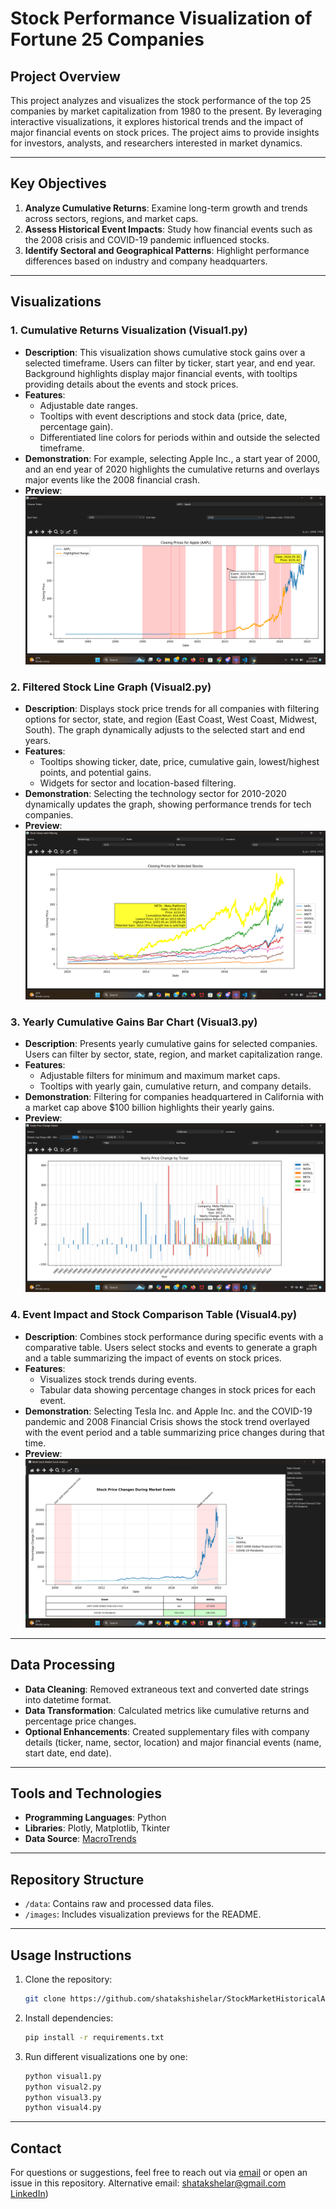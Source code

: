 # Stock Performance Visualization of Fortune 25 Companies

## Project Overview
This project analyzes and visualizes the stock performance of the top 25 companies by market capitalization from 1980 to the present. By leveraging interactive visualizations, it explores historical trends and the impact of major financial events on stock prices. The project aims to provide insights for investors, analysts, and researchers interested in market dynamics.

---

## Key Objectives
1. **Analyze Cumulative Returns**: Examine long-term growth and trends across sectors, regions, and market caps.
2. **Assess Historical Event Impacts**: Study how financial events such as the 2008 crisis and COVID-19 pandemic influenced stocks.
3. **Identify Sectoral and Geographical Patterns**: Highlight performance differences based on industry and company headquarters.

---

## Visualizations

### 1. **Cumulative Returns Visualization (Visual1.py)**
- **Description**: This visualization shows cumulative stock gains over a selected timeframe. Users can filter by ticker, start year, and end year. Background highlights display major financial events, with tooltips providing details about the events and stock prices.
- **Features**: 
  - Adjustable date ranges.
  - Tooltips with event descriptions and stock data (price, date, percentage gain).
  - Differentiated line colors for periods within and outside the selected timeframe.
- **Demonstration**: For example, selecting Apple Inc., a start year of 2000, and an end year of 2020 highlights the cumulative returns and overlays major events like the 2008 financial crash.
- **Preview**:
  ![Cumulative Returns](images/CumulativeReturnsVisualization.png)

### 2. **Filtered Stock Line Graph (Visual2.py)**
- **Description**: Displays stock price trends for all companies with filtering options for sector, state, and region (East Coast, West Coast, Midwest, South). The graph dynamically adjusts to the selected start and end years.
- **Features**: 
  - Tooltips showing ticker, date, price, cumulative gain, lowest/highest points, and potential gains.
  - Widgets for sector and location-based filtering.
- **Demonstration**: Selecting the technology sector for 2010-2020 dynamically updates the graph, showing performance trends for tech companies.
- **Preview**:
  ![Stock Line Graph](images/FilteredStockLineGraph.png)

### 3. **Yearly Cumulative Gains Bar Chart (Visual3.py)**
- **Description**: Presents yearly cumulative gains for selected companies. Users can filter by sector, state, region, and market capitalization range.
- **Features**: 
  - Adjustable filters for minimum and maximum market caps.
  - Tooltips with yearly gain, cumulative return, and company details.
- **Demonstration**: Filtering for companies headquartered in California with a market cap above $100 billion highlights their yearly gains.
- **Preview**:
  ![Yearly Gains Bar Chart](images/YearlyCumulativeGainsBarChart.png)

### 4. **Event Impact and Stock Comparison Table (Visual4.py)**
- **Description**: Combines stock performance during specific events with a comparative table. Users select stocks and events to generate a graph and a table summarizing the impact of events on stock prices.
- **Features**:
  - Visualizes stock trends during events.
  - Tabular data showing percentage changes in stock prices for each event.
- **Demonstration**: Selecting Tesla Inc. and Apple Inc. and the COVID-19 pandemic and 2008 Financial Crisis shows the stock trend overlayed with the event period and a table summarizing price changes during that time.
- **Preview**:
  ![Event Impact Table](images/EventImpactandStockComparisonTable.png)

---

## Data Processing
- **Data Cleaning**: Removed extraneous text and converted date strings into datetime format.
- **Data Transformation**: Calculated metrics like cumulative returns and percentage price changes.
- **Optional Enhancements**: Created supplementary files with company details (ticker, name, sector, location) and major financial events (name, start date, end date).

---

## Tools and Technologies
- **Programming Languages**: Python
- **Libraries**: Plotly, Matplotlib, Tkinter
- **Data Source**: [MacroTrends](https://www.macrotrends.net/stocks/research)

---

## Repository Structure
- `/data`: Contains raw and processed data files.
- `/images`: Includes visualization previews for the README.

---

## Usage Instructions
1. Clone the repository:
   ```bash
   git clone https://github.com/shatakshishelar/StockMarketHistoricalAnalysis.git
   ```
2. Install dependencies:
   ```bash
   pip install -r requirements.txt
   ```
3. Run different visualizations one by one:
   ```bash
   python visual1.py
   python visual2.py
   python visual3.py
   python visual4.py
   ```

---

## Contact
For questions or suggestions, feel free to reach out via [email](mailto:shatakshi1010@gmail.com) or open an issue in this repository.
Alternative email: shatakshelar@gmail.com
[LinkedIn](https://www.linkedin.com/in/shatakshi-shelar-372b94203/))

